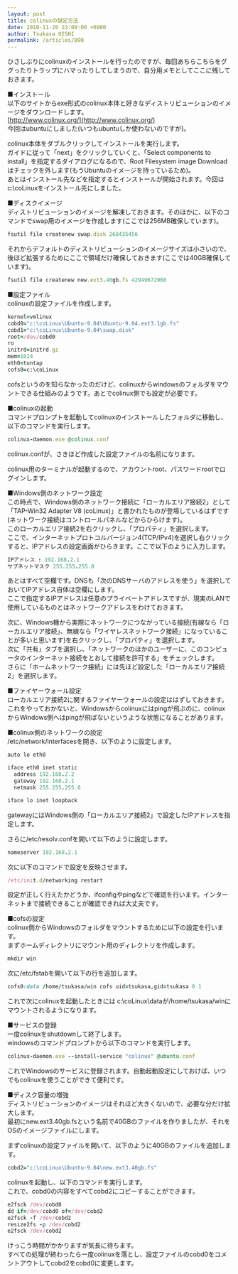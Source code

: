 ```yaml
---
layout: post
title: colinuxの設定方法
date: 2010-11-20 22:09:00 +0900
author: Tsukasa OISHI
permalink: /articles/890
---
```



ひさしぶりにcolinuxのインストールを行ったのですが、毎回あちらこちらをググったりトラップにハマったりしてしまうので、自分用メモとしてここに残しておきます。  

■インストール  
以下のサイトからexe形式のcolinux本体と好きなディストリビューションのイメージをダウンロードします。  
 [http://www.colinux.org/](http://www.colinux.org/)  
今回はubuntuにしました(いつもubuntuしか使わないのですが)。  

colinux本体をダブルクリックしてインストールを実行します。  
ガイドに従って「next」をクリックしていくと、「Select components to install」を指定するダイアログになるので、Root Filesystem image Downloadはチェックを外します(もうUbuntuのイメージを持っているため)。  
あとはインストール先などを指定するとインストールが開始されます。今回はc:\coLinuxをインストール先にしました。  

■ディスクイメージ  
ディストリビューションのイメージを解凍しておきます。そのほかに、以下のコマンドでswap用のイメージを作成します(ここでは256MB確保しています)。  

```ruby  
fsutil file createnew swap.disk 268435456  
```  

それからデフォルトのディストリビューションのイメージサイズは小さいので、後ほど拡張するためにここで領域だけ確保しておきます(ここでは40GB確保しています)。  

```ruby  
fsutil file createnew new.ext3.40gb.fs 42949672960  
```  

■設定ファイル  
colinuxの設定ファイルを作成します。  

```ruby  
kernel=vmlinux  
cobd0="c:\coLinux\Ubuntu-9.04\Ubuntu-9.04.ext3.1gb.fs"  
cobd1="c:\coLinux\Ubuntu-9.04\swap.disk"  
root=/dev/cobd0  
ro  
initrd=initrd.gz  
mem=1024  
eth0=tuntap  
cofs0=c:\coLinux  
```  

cofsというのを知らなかったのだけど、colinuxからwindowsのフォルダをマウントできる仕組みのようです。あとでcolinux側でも設定が必要です。  

■colinuxの起動  
コマンドプロンプトを起動してcolinuxのインストールしたフォルダに移動し、以下のコマンドを実行します。  

```ruby  
colinux-daemon.exe @colinux.conf  
```  

colinux.confが、さきほど作成した設定ファイルの名前になります。  

colinux用のターミナルが起動するので、アカウントroot、パスワードrootでログインします。  

■Windows側のネットワーク設定  
この時点で、Windows側のネットワーク接続に「ローカルエリア接続2」として「TAP-Win32 Adapter V8 (coLinux)」と書かれたものが登場しているはずです(ネットワーク接続はコントロールパネルなどからひらけます)。  
このローカルエリア接続2を右クリックし、「プロパティ」を選択します。  
ここで、インターネットプロトコルバージョン4(TCP/IPv4)を選択し右クリックすると、IPアドレスの設定画面がひらきます。ここで以下のように入力します。  

```ruby  
IPアドレス : 192.168.2.1  
サブネットマスク 255.255.255.0  
```  

あとはすべて空欄です。DNSも「次のDNSサーバのアドレスを使う」を選択しておいてIPアドレス自体は空欄にします。  
ここで指定するIPアドレスは任意のプライベートアドレスですが、現実のLANで使用しているものとはネットワークアドレスをわけておきます。  

次に、Windows機から実際にネットワークにつながっている接続(有線なら「ローカルエリア接続」、無線なら「ワイヤレスネットワーク接続」になっていることが多いと思います)を右クリックし、「プロパティ」を選択します。  
次に「共有」タブを選択し、「ネットワークのほかのユーザーに、このコンピュータのインターネット接続をとおして接続を許可する」をチェックします。  
さらに「ホームネットワーク接続」には先ほど設定した「ローカルエリア接続2」を選択します。  

■ファイヤーウォール設定  
ローカルエリア接続2に関するファイヤーウォールの設定ははずしておきます。これをやっておかないと、Windowsからcolinuxにはpingが飛ぶのに、colinuxからWindows側へはpingが飛ばないというような状態になることがあります。  

■colinux側のネットワークの設定  
/etc/network/interfacesを開き、以下のように設定します。  

```ruby  
auto lo eth0  

iface eth0 inet static  
  address 192.168.2.2  
  gateway 192.168.2.1  
  netmask 255.255.255.0  

iface lo inet loopback  
```  

gatewayにはWindows側の「ローカルエリア接続2」で設定したIPアドレスを指定します。  

さらに/etc/resolv.confを開いて以下のように設定します。  

```ruby  
nameserver 192.168.2.1  
```  

次に以下のコマンドで設定を反映させます。  

```ruby  
/etc/init.d/networking restart  
```  

設定が正しく行えたかどうか、ifconfigやpingなどで確認を行います。インターネットまで接続できることが確認できれば大丈夫です。  

■cofsの設定  
colinux側からWindowsのフォルダをマウントするために以下の設定を行います。  
まずホームディレクトリにマウント用のディレクトリを作成します。  

```ruby  
mkdir win  
```  

次に/etc/fstabを開いて以下の行を追加します。  

```ruby  
cofs0:data /home/tsukasa/win cofs uid=tsukasa,gid=tsukasa 0 1  
```  

これで次にcolinuxを起動したときには c:\coLinux\dataが/home/tsukasa/winにマウントされるようになります。  

■サービスの登録  
一度colinuxをshutdownして終了します。  
windowsのコマンドプロンプトから以下のコマンドを実行します。  

```ruby  
colinux-daemon.exe --install-service "colinux" @ubuntu.conf  
```  

これでWindowsのサービスに登録されます。自動起動設定にしておけば、いつでもcolinuxを使うことができて便利です。  

■ディスク容量の増強  
ディストリビューションのイメージはそれほど大きくないので、必要な分だけ拡大します。  
最初にnew.ext3.40gb.fsという名前で40GBのファイルを作りましたが、それをOSのイメージファイルにします。  

まずcolinuxの設定ファイルを開いて、以下のように40GBのファイルを追加します。  

```ruby  
cobd2="c:\coLinux\Ubuntu-9.04\new.ext3.40gb.fs"  
```  

colinuxを起動し、以下のコマンドを実行します。  
これで、cobd0の内容をすべてcobd2にコピーすることができます。  

```ruby  
e2fsck /dev/cobd0  
dd if=/dev/cobd0 of=/dev/cobd2  
e2fsck -f /dev/cobd2  
resize2fs -p /dev/cobd2  
e2fsck /dev/cobd2  
```  

けっこう時間がかかりますが気長に待ちます。  
すべての処理が終わったら一度colinuxを落とし、設定ファイルのcobd0をコメントアウトしてcobd2をcobd0に変更します。  

